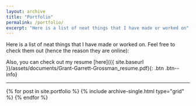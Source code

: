 ```yaml
---
layout: archive
title: "Portfolio"
permalink: /portfolio/
excerpt: "Here is a list of neat things that I have made or worked on"
---
```

Here is a list of neat things that I have made or worked on. Feel free to check them out (hence the reason they are online):

Also, you can check out my resume 
[here]({{ site.baseurl }}/assets/documents/Grant-Garrett-Grossman_resume.pdf){: .btn .btn--info}

***

<div class="grid__wrapper">
  {% for post in site.portfolio %}
    {% include archive-single.html type="grid" %}
  {% endfor %}
</div>